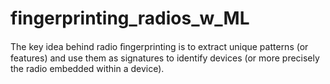 # fingerprinting_radios_w_ML
The key idea behind radio ﬁngerprinting is to extract unique patterns (or features) and use them as signatures to identify devices (or more precisely the radio embedded within a device).
